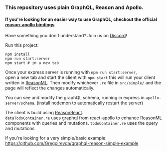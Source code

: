 ### This repository uses plain GraphQL, Reason and Apollo.
#### If you're looking for an easier way to use GraphQL, checkout the official [reason-apollo bindings](https://github.com/apollographql/reason-apollo)

Have something you don't understand? Join us on [Discord](https://discord.gg/reasonml)!

Run this project:

```
npm install
npm run start:server
npm start # in a new tab
```

Once your express server is running with `npm run start:server`,  
open a new tab and start the client with `npm start`
this will run your client written in [ReasonML](https://reasonml.github.io/).
Then modify whichever `.re` file in `src/simple/` and the page will reflect the changes automatically.

You can see and modify the graphQL schema, running in express in `apollo-server/schema`. (install nodemon to automatically restart the server)

The client is build using [ReasonReact](https://github.com/reasonml/reason-react).  
`dataTodoContainer.re` uses graphql from react-apollo to enhance ReasonML components with queries and mutations.
`todoContainer.re` uses the query and mutations

If you're looking for a very simple/basic example: https://github.com/Gregoirevda/graphql-reason-simple-example
